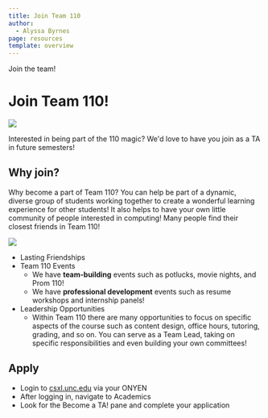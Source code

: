```yaml
---
title: Join Team 110
author:
  - Alyssa Byrnes
page: resources
template: overview
---
```


Join the team! 


# Join Team 110!

<img class="img-fluid" src="/static/team/hack110-f23.jpg" />

Interested in being part of the 110 magic? We'd love to have you join as a TA in future semesters! 

## Why join?

Why become a part of Team 110? You can help be part of a dynamic, diverse group of students working together to create a wonderful learning experience for other students! It also helps to have your own little community of people interested in computing! Many people find their closest friends in Team 110! 

<img class="img-fluid" src="/static/team/prom110.jpg" /> 

- Lasting Friendships 
- Team 110 Events
    - We have **team-building** events such as potlucks, movie nights, and Prom 110! 
    - We have **professional development** events such as resume workshops and internship panels!
- Leadership Opportunities
    - Within Team 110 there are many opportunities to focus on specific aspects of the course such as content design, office hours, tutoring, grading, and so on. You can serve as a Team Lead, taking on specific responsibilities and even building your own committees!

## Apply 

- Login to [csxl.unc.edu](https://csxl.unc.edu/) via your ONYEN
- After logging in, navigate to Academics
- Look for the Become a TA! pane and complete your application 